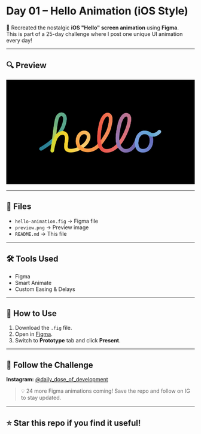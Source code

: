 # Day 01 – Hello Animation (iOS Style)

📱 Recreated the nostalgic **iOS "Hello" screen animation** using **Figma**.  
This is part of a 25-day challenge where I post one unique UI animation every day!

---

## 🔍 Preview
![hello-animation-preview](preview.png)

---

## 📁 Files
- `hello-animation.fig` → Figma file
- `preview.png` → Preview image
- `README.md` → This file

---

## 🛠️ Tools Used
- Figma
- Smart Animate
- Custom Easing & Delays

---

## 🚀 How to Use
1. Download the `.fig` file.
2. Open in [Figma](https://www.figma.com/design/pProcb7DCOUBz0C9UWAmQg/Top-25-Bes-FIGMA-Projects?node-id=3-9&t=nz06hx34ntzon6wy-1).
3. Switch to **Prototype** tab and click **Present**.

---

## 🔗 Follow the Challenge
**Instagram:** [@daily_dose_of_development](https://instagram.com/daily_dose_of_development)

> 💡 24 more Figma animations coming! Save the repo and follow on IG to stay updated.

---

## ⭐ Star this repo if you find it useful!
